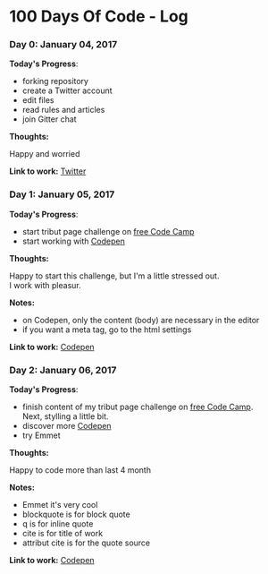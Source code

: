 # 100 Days Of Code - Log

### Day 0: January 04, 2017

**Today's Progress**:
* forking repository
* create a Twitter account
* edit files
* read rules and articles
* join Gitter chat

**Thoughts:**

Happy and worried

**Link to work:** [Twitter](https://twitter.com/PatriceDefago)

### Day 1: January 05, 2017

**Today's Progress**:
* start tribut page challenge on [free Code Camp](https://www.freecodecamp.com/)
* start working with [Codepen](http://codepen.io/)

**Thoughts:**

Happy to start this challenge, but I'm a little stressed out.  
I work with pleasur.

**Notes:**

* on Codepen, only the content (body) are necessary in the editor
* if you want a meta tag, go to the html settings

**Link to work:** [Codepen](http://codepen.io/patricedefago/pen/BpyWaM)

### Day 2: January 06, 2017

**Today's Progress**:
* finish content of my tribut page challenge on [free Code Camp](https://www.freecodecamp.com/).  
Next, stylling a little bit.
* discover more [Codepen](http://codepen.io/)
* try Emmet

**Thoughts:**

Happy to code more than last 4 month

**Notes:**

* Emmet it's very cool
* blockquote is for block quote
* q is for inline quote
* cite is for title of work
* attribut  cite is for the quote source

**Link to work:** [Codepen](http://codepen.io/patricedefago/pen/BpyWaM)
